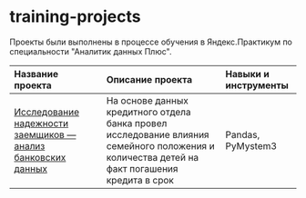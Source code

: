 # training-projects
Проекты были выполнены в процессе обучения в Яндекс.Практикум по специальности "Аналитик данных Плюс".

| Название проекта | Описание проекта | Навыки и инструменты |
| :-------------------- | :-------------------- | :-------------------- |
| [Исследование надежности заемщиков — анализ банковских данных](https://github.com/mv-sadovnikov/training-projects/tree/main/%D0%9F%D1%80%D0%BE%D0%B5%D0%BA%D1%82%201.%20%D0%9F%D1%80%D0%B5%D0%B4%D0%BE%D0%B1%D1%80%D0%B0%D0%B1%D0%BE%D1%82%D0%BA%D0%B0%20%D0%B4%D0%B0%D0%BD%D0%BD%D1%8B%D1%85) | На основе данных кредитного отдела банка провел исследование влияния семейного положения и количества детей на факт погашения кредита в срок | Pandas, PyMystem3 |